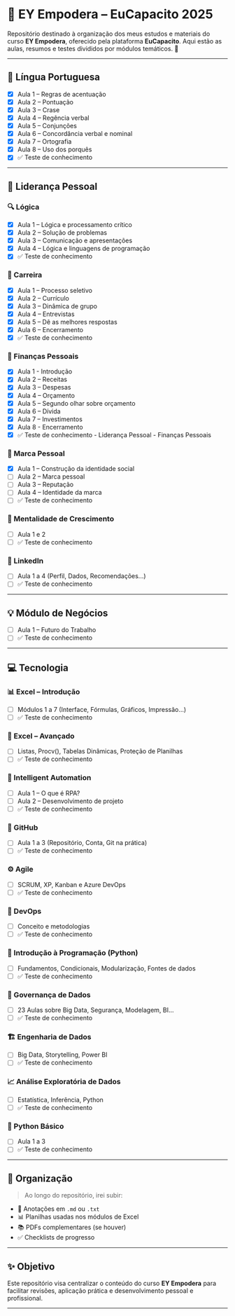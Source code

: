 # 💼 EY Empodera – EuCapacito 2025

Repositório destinado à organização dos meus estudos e materiais do curso **EY Empodera**, oferecido pela plataforma **EuCapacito**. Aqui estão as aulas, resumos e testes divididos por módulos temáticos. 🚀

---

## 📘 Língua Portuguesa

- [x] Aula 1 – Regras de acentuação  
- [x] Aula 2 – Pontuação  
- [x] Aula 3 – Crase  
- [x] Aula 4 – Regência verbal  
- [x] Aula 5 – Conjunções  
- [x] Aula 6 – Concordância verbal e nominal  
- [x] Aula 7 – Ortografia  
- [x] Aula 8 – Uso dos porquês  
- [x] ✅ Teste de conhecimento

---

## 🧠 Liderança Pessoal

### 🔍 Lógica
- [x] Aula 1 – Lógica e processamento crítico  
- [x] Aula 2 – Solução de problemas  
- [x] Aula 3 – Comunicação e apresentações  
- [x] Aula 4 – Lógica e linguagens de programação  
- [x] ✅ Teste de conhecimento

### 💼 Carreira
- [x] Aula 1 – Processo seletivo  
- [x] Aula 2 – Currículo  
- [x] Aula 3 – Dinâmica de grupo  
- [x] Aula 4 – Entrevistas  
- [x] Aula 5 – Dê as melhores respostas  
- [x] Aula 6 – Encerramento  
- [x] ✅ Teste de conhecimento

### 💸 Finanças Pessoais
- [x] Aula 1 - Introdução
- [x] Aula 2 – Receitas
- [x] Aula 3 – Despesas  
- [x] Aula 4 – Orçamento
- [x] Aula 5 – Segundo olhar sobre orçamento
- [x] Aula 6 – Dívida
- [x] Aula 7 – Investimentos
- [x] Aula 8 - Encerramento
- [x] ✅ Teste de conhecimento - Liderança Pessoal - Finanças Pessoais

### 🌟 Marca Pessoal
- [x] Aula 1 – Construção da identidade social  
- [ ] Aula 2 – Marca pessoal  
- [ ] Aula 3 – Reputação  
- [ ] Aula 4 – Identidade da marca  
- [ ] ✅ Teste de conhecimento

### 🌱 Mentalidade de Crescimento
- [ ] Aula 1 e 2  
- [ ] ✅ Teste de conhecimento

### 💼 LinkedIn
- [ ] Aula 1 a 4 (Perfil, Dados, Recomendações...)  
- [ ] ✅ Teste de conhecimento

---

## 💡 Módulo de Negócios

- [ ] Aula 1 – Futuro do Trabalho  
- [ ] ✅ Teste de conhecimento

---

## 💻 Tecnologia

### 📊 Excel – Introdução
- [ ] Módulos 1 a 7 (Interface, Fórmulas, Gráficos, Impressão...)  
- [ ] ✅ Teste de conhecimento

### 🚀 Excel – Avançado
- [ ] Listas, Procv(), Tabelas Dinâmicas, Proteção de Planilhas  
- [ ] ✅ Teste de conhecimento

### 🤖 Intelligent Automation
- [ ] Aula 1 – O que é RPA?  
- [ ] Aula 2 – Desenvolvimento de projeto  
- [ ] ✅ Teste de conhecimento

### 🐙 GitHub
- [ ] Aula 1 a 3 (Repositório, Conta, Git na prática)  
- [ ] ✅ Teste de conhecimento

### ⚙️ Agile
- [ ] SCRUM, XP, Kanban e Azure DevOps  
- [ ] ✅ Teste de conhecimento

### 🔁 DevOps
- [ ] Conceito e metodologias  
- [ ] ✅ Teste de conhecimento

### 🐍 Introdução à Programação (Python)
- [ ] Fundamentos, Condicionais, Modularização, Fontes de dados  
- [ ] ✅ Teste de conhecimento

### 🧱 Governança de Dados
- [ ] 23 Aulas sobre Big Data, Segurança, Modelagem, BI...  
- [ ] ✅ Teste de conhecimento

### 🏗️ Engenharia de Dados
- [ ] Big Data, Storytelling, Power BI  
- [ ] ✅ Teste de conhecimento

### 📈 Análise Exploratória de Dados
- [ ] Estatística, Inferência, Python  
- [ ] ✅ Teste de conhecimento

### 🐍 Python Básico
- [ ] Aula 1 a 3  
- [ ] ✅ Teste de conhecimento

---

## 📎 Organização

> Ao longo do repositório, irei subir:
- 📄 Anotações em `.md` ou `.txt`
- 📊 Planilhas usadas nos módulos de Excel
- 📚 PDFs complementares (se houver)
- ✅ Checklists de progresso

---

## ✨ Objetivo

Este repositório visa centralizar o conteúdo do curso **EY Empodera** para facilitar revisões, aplicação prática e desenvolvimento pessoal e profissional.

---

